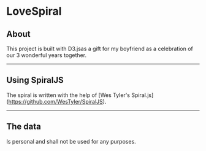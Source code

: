 # LoveSpiral

## About
This project is built with D3.jsas a gift for my boyfriend as a celebration of our 3 wonderful years together.


***

## Using SpiralJS

The spiral is written with the help of [Wes Tyler's Spiral.js] (https://github.com/WesTyler/SpiralJS).


***
## The data

Is personal and shall not be used for any purposes. 